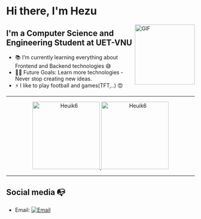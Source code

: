 # Hi there, I'm Hezu

<img align="right" alt="GIF" height="160px" src="https://media.giphy.com/media/du3J3cXyzhj75IOgvA/giphy.gif" />

## I'm a Computer Science and Engineering Student at UET-VNU
- 📚 I’m currently learning everything about Frontend and Backend technologies 😅
- 💪🏼 Future Goals: Learn more technologies - Never stop creating new ideas.
- ⚡ I like to play football and games(TFT,..) 😍
---

<div align="center">
  <a href="https://github.com/Heuik6">
    <img height="180em" src="https://github-readme-stats.vercel.app/api/top-langs?username=Heuik6&show_icons=true&locale=en&layout=compact&theme=light" alt="Heuik6"/>
    <img height="180em" src="https://github-readme-stats.vercel.app/api?username=Heuik6&show_icons=true&locale=en&layout=compact&theme=light" alt="Heuik6"/>
  </a>
</div>

-----
## Social media :mailbox_with_no_mail:
- Email: [![Email](https://img.shields.io/badge/nguyentrunghieu14112006@gmail.com-D14836?style=flat-square&logo=gmail&logoColor=white)](mailto:nguyentrunghieu14112006@gmail.com)

